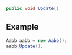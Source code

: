 ```csharp
public void Update()
```

## Example

```csharp
Aabb aabb = new Aabb(); 
aabb.Update();
```